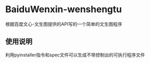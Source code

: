 # BaiduWenxin-wenshengtu
根据百度文心-文生图提供的API写的一个简单的文生图程序

## 使用说明
利用pyinstaller指令和spec文件可以生成不带控制台的可执行程序文件
